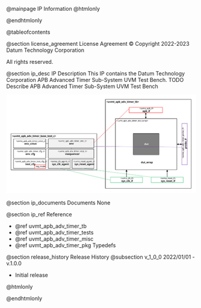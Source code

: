 @mainpage IP Information
@htmlonly
<div class="autonumbering">
@endhtmlonly



@tableofcontents



@section license_agreement License Agreement
© Copyright 2022-2023 Datum Technology Corporation

All rights reserved.



@section ip_desc IP Description
This IP contains the Datum Technology Corporation APB Advanced Timer Sub-System UVM Test Bench.
TODO Describe APB Advanced Timer Sub-System UVM Test Bench

![APB Advanced Timer Sub-System UVM Test Bench Block Diagram](tb_block_diagram.svg)


@section ip_documents Documents
None


@section ip_ref Reference
 * @ref uvmt_apb_adv_timer_tb
 * @ref uvmt_apb_adv_timer_tests
 * @ref uvmt_apb_adv_timer_misc
 * @ref uvmt_apb_adv_timer_pkg Typedefs


@section release_history Release History
@subsection v_1_0_0 2022/01/01 - v.1.0.0
- Initial release



@htmlonly
</div>
@endhtmlonly